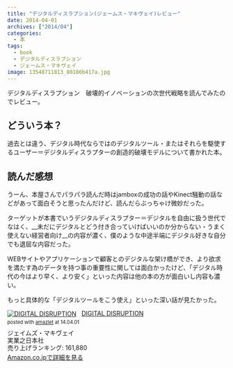 ```yaml
---
title: "デジタルディスラプション(ジェームス・マキヴェイ)レビュー"
date: 2014-04-01
archives: ["2014/04"]
categories:
  - 本
tags:
  - book
  - デジタルディスラプション
  - ジェームス・マキヴェイ
image: 13548711813_80186b417a.jpg
---
```

デジタルディスラプション　破壊的イノベーションの次世代戦略を読んでみたのでレビュー。

<!--more-->

## どういう本？

過去とは違う、デジタル時代ならではのデジタルツール・またはそれらを駆使するユーザー＝デジタルディスラプターの創造的破壊モデルについて書かれた本。

## 読んだ感想

うーん、本屋さんでパラパラ読んだ時はjamboxの成功の話やKinect騒動の話などがあって面白そうと思ったんだけど、読んだらぶっちゃけ微妙だった。

ターゲットが本書でいうデジタルディスラプター＝デジタルを自由に扱う世代でなはく、__未だにデジタルとどう付き合っていけばいいのか分からない・うまく使えない経営者向け__の内容が濃く、僕のような中途半端にデジタル好きな自分でも退屈な内容だった。

WEBサイトやアプリケーションで顧客とのデジタルな架け橋ができ、より欲求を満たす為のデータを持つ事の重要性に関しては面白かったけど、「デジタル時代の今はより早く、より安く」といった内容は他の本の方が面白いし内容も濃い。

もっと具体的な「デジタルツールをこう使え」といった深い話が見たかった。

<div class="amazlet-box" style="margin-bottom:0px;"><div class="amazlet-image" style="float:left;margin:0px 12px 1px 0px;"><a href="//www.amazon.co.jp/exec/obidos/ASIN/4408110191/t4traw-22/ref=nosim/" name="amazletlink" target="_blank"><img src="//ecx.images-amazon.com/images/I/51umUlKxf2L._SL160_.jpg" alt="DIGITAL DISRUPTION" style="border: none;" /></a></div><div class="amazlet-info" style="line-height:120%; margin-bottom: 10px"><div class="amazlet-name" style="margin-bottom:10px;line-height:120%"><a href="//www.amazon.co.jp/exec/obidos/ASIN/4408110191/t4traw-22/ref=nosim/" name="amazletlink" target="_blank">DIGITAL DISRUPTION</a><div class="amazlet-powered-date" style="font-size:80%;margin-top:5px;line-height:120%">posted with <a href="//www.amazlet.com/" title="amazlet" target="_blank">amazlet</a> at 14.04.01</div></div><div class="amazlet-detail">ジェイムズ・マキヴェイ <br />実業之日本社 <br />売り上げランキング: 161,880<br /></div><div class="amazlet-sub-info" style="float: left;"><div class="amazlet-link" style="margin-top: 5px"><a href="//www.amazon.co.jp/exec/obidos/ASIN/4408110191/t4traw-22/ref=nosim/" name="amazletlink" target="_blank">Amazon.co.jpで詳細を見る</a></div></div></div><div class="amazlet-footer" style="clear: left"></div></div>
